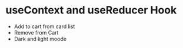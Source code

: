 # useContext and useReducer Hook
  - Add to cart from card list
  - Remove from Cart
  - Dark and light moode


